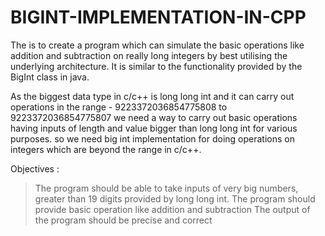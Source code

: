 # BIGINT-IMPLEMENTATION-IN-CPP
The is to create a program which can simulate the basic operations like addition and subtraction on really long integers by best utilising the underlying architecture. It is similar to the functionality provided by the BigInt class in java. 


As the biggest data type in c/c++ is long long int and it can carry out
operations in the range - 9223372036854775808 to 9223372036854775807 we
need a way to carry out basic operations having inputs of length and value bigger
than long long int for various purposes. so we need big int implementation for  doing operations on integers which are beyond the range in c/c++.

Objectives :
> The program should be able to take inputs of very big numbers, greater than 19
digits provided by long long int.
> The program should provide basic operation like addition and subtraction
> The output of the program should be precise and correct
